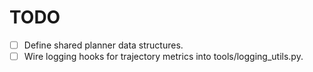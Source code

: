 # TODO

- [ ] Define shared planner data structures.
- [ ] Wire logging hooks for trajectory metrics into tools/logging_utils.py.

